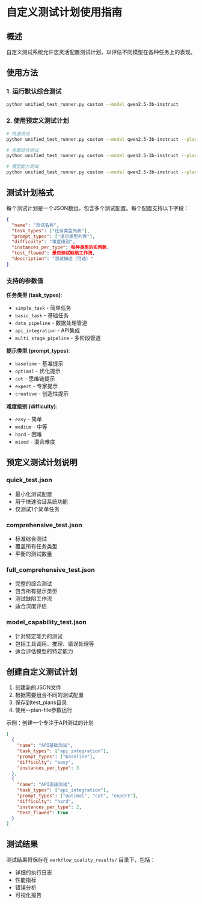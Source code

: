 # 自定义测试计划使用指南

## 概述
自定义测试系统允许您灵活配置测试计划，以评估不同模型在各种任务上的表现。

## 使用方法

### 1. 运行默认综合测试
```bash
python unified_test_runner.py custom --model qwen2.5-3b-instruct
```

### 2. 使用预定义测试计划
```bash
# 快速测试
python unified_test_runner.py custom --model qwen2.5-3b-instruct --plan-file test_plans/quick_test.json

# 全面综合测试
python unified_test_runner.py custom --model qwen2.5-3b-instruct --plan-file test_plans/full_comprehensive_test.json

# 模型能力测试
python unified_test_runner.py custom --model qwen2.5-3b-instruct --plan-file test_plans/model_capability_test.json
```

## 测试计划格式

每个测试计划是一个JSON数组，包含多个测试配置。每个配置支持以下字段：

```json
{
  "name": "测试名称",
  "task_types": ["任务类型列表"],
  "prompt_types": ["提示类型列表"],
  "difficulty": "难度级别",
  "instances_per_type": 每种类型的实例数,
  "test_flawed": 是否测试缺陷工作流,
  "description": "测试描述（可选）"
}
```

### 支持的参数值

**任务类型 (task_types)**:
- `simple_task` - 简单任务
- `basic_task` - 基础任务
- `data_pipeline` - 数据处理管道
- `api_integration` - API集成
- `multi_stage_pipeline` - 多阶段管道

**提示类型 (prompt_types)**:
- `baseline` - 基准提示
- `optimal` - 优化提示
- `cot` - 思维链提示
- `expert` - 专家提示
- `creative` - 创造性提示

**难度级别 (difficulty)**:
- `easy` - 简单
- `medium` - 中等
- `hard` - 困难
- `mixed` - 混合难度

## 预定义测试计划说明

### quick_test.json
- 最小化测试配置
- 用于快速验证系统功能
- 仅测试1个简单任务

### comprehensive_test.json
- 标准综合测试
- 覆盖所有任务类型
- 平衡的测试数量

### full_comprehensive_test.json
- 完整的综合测试
- 包含所有提示类型
- 测试缺陷工作流
- 适合深度评估

### model_capability_test.json
- 针对特定能力的测试
- 包括工具调用、推理、错误处理等
- 适合评估模型的特定能力

## 创建自定义测试计划

1. 创建新的JSON文件
2. 根据需要组合不同的测试配置
3. 保存到test_plans目录
4. 使用--plan-file参数运行

示例：创建一个专注于API测试的计划
```json
[
  {
    "name": "API基础测试",
    "task_types": ["api_integration"],
    "prompt_types": ["baseline"],
    "difficulty": "easy",
    "instances_per_type": 3
  },
  {
    "name": "API高级测试",
    "task_types": ["api_integration"],
    "prompt_types": ["optimal", "cot", "expert"],
    "difficulty": "hard",
    "instances_per_type": 2,
    "test_flawed": true
  }
]
```

## 测试结果

测试结果将保存在 `workflow_quality_results/` 目录下，包括：
- 详细的执行日志
- 性能指标
- 错误分析
- 可视化报告